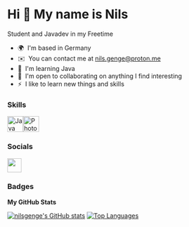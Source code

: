 Hi 👋 My name is Nils
===================== 
Student and Javadev in my Freetime  
* 🌍  I'm based in Germany
* ✉️  You can contact me at [nils.genge@proton.me](mailto:nils.genge@proton.me)
* 🧠  I'm learning Java
* 🤝  I'm open to collaborating on anything I find interesting
* ⚡  I like to learn new things and skills

### Skills  

<p align="left"> <a href="https://www.oracle.com/java/" target="_blank" rel="noreferrer"><img src="https://raw.githubusercontent.com/danielcranney/readme-generator/main/public/icons/skills/java-colored.svg" width="36" height="36" alt="Java" /></a><a href="https://www.adobe.com/uk/products/photoshop.html" target="_blank" rel="noreferrer"><img src="https://raw.githubusercontent.com/danielcranney/readme-generator/main/public/icons/skills/photoshop-colored.svg" width="36" height="36" alt="Photoshop" /></a> </p> 

### Socials  <p align="left"> <a href="https://www.github.com/nilsgenge" target="_blank" rel="noreferrer"> <picture> <source media="(prefers-color-scheme: dark)" srcset="https://raw.githubusercontent.com/danielcranney/readme-generator/main/public/icons/socials/github-dark.svg" /> <source media="(prefers-color-scheme: light)" srcset="https://raw.githubusercontent.com/danielcranney/readme-generator/main/public/icons/socials/github.svg" /> <img src="https://raw.githubusercontent.com/danielcranney/readme-generator/main/public/icons/socials/github.svg" width="32" height="32" /> </picture> </a></p>
### Badges

<b>My GitHub Stats</b>

<a href="http://www.github.com/nilsgenge"><img src="https://github-readme-stats.vercel.app/api?username=nilsgenge&show_icons=true&hide=prs,&count_private=true&title_color=a855f7&text_color=14b8a6&icon_color=14b8a6&bg_color=0f172a&hide_border=true&show_icons=true" alt="nilsgenge's GitHub stats" /></a>
<a href="https://github.com/nilsgenge" align="left"><img src="https://github-readme-stats.vercel.app/api/top-langs/?username=nilsgenge&langs_count=10&title_color=a855f7&text_color=14b8a6&icon_color=14b8a6&bg_color=0f172a&hide_border=true&locale=en&custom_title=Top%20%Languages" alt="Top Languages" /></a>
